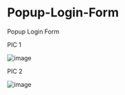 # Popup-Login-Form
Popup Login Form


PIC 1

![image](https://github.com/diegolazarocs/Popup-Login-Form/assets/111025421/b2b6fa65-b7eb-4043-8321-9c43b0397363)


PIC 2

![image](https://github.com/diegolazarocs/Popup-Login-Form/assets/111025421/a99f32d2-38fe-4d52-8707-c88851f3d5cb)
